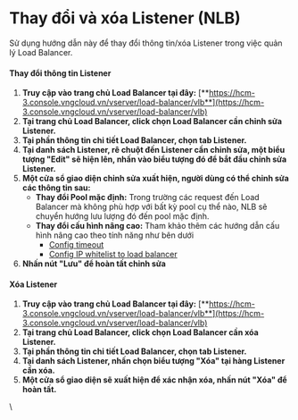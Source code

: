 # Thay đổi và xóa Listener (NLB)

Sử dụng hướng dẫn này để thay đổi thông tin/xóa Listener trong việc quản lý Load Balancer.

#### Thay đổi thông tin Listener <a href="#update-and-deletelistener-nlb-thaydoithongtinlistener" id="update-and-deletelistener-nlb-thaydoithongtinlistener"></a>

1. **Truy cập vào trang chủ Load Balancer tại đây:** [**https://hcm-3.console.vngcloud.vn/vserver/load-balancer/vlb**](https://hcm-3.console.vngcloud.vn/vserver/load-balancer/vlb)
2. **Tại trang chủ Load Balancer, click chọn Load Balancer cần chỉnh sửa Listener.**
3. **Tại phần thông tin chi tiết Load Balancer, chọn tab Listener.**
4. **Tại danh sách Listener, rê chuột đến Listener cần chỉnh sửa, một biểu tượng "Edit" sẽ hiện lên, nhấn vào biểu tượng đó để bắt đầu chỉnh sửa Listener.**
5. **Một cửa sổ giao diện chỉnh sửa xuất hiện, người dùng có thể chỉnh sửa các thông tin sau:**
   * **Thay đổi Pool mặc định:** Trong trường các request đến Load Balancer mà không phù hợp với bất kỳ pool cụ thể nào, NLB sẽ chuyển hướng lưu lượng đó đến pool mặc định.
   * **Thay đổi cấu hình nâng cao:** Tham khảo thêm các hướng dẫn cấu hình nâng cao theo tính năng như bên dưới
     * [Config timeout](../../application-load-balancer/listener/config-timeout.md)
     * [Config IP whitelist to load balancer](../../application-load-balancer/listener/config-ip-whitelist-to-load-balancer.md)
6. **Nhấn nút "Lưu" để hoàn tất chỉnh sửa**

#### Xóa Listener <a href="#update-and-deletelistener-nlb-xoalistener" id="update-and-deletelistener-nlb-xoalistener"></a>

1. **Truy cập vào trang chủ Load Balancer tại đây:** [**https://hcm-3.console.vngcloud.vn/vserver/load-balancer/vlb**](https://hcm-3.console.vngcloud.vn/vserver/load-balancer/vlb)
2. **Tại trang chủ Load Balancer, click chọn Load Balancer cần xóa Listener.**
3. **Tại phần thông tin chi tiết Load Balancer, chọn tab Listener.**
4. **Tại danh sách Listener, nhấn chọn biểu tượng "Xóa" tại hàng Listener cần xóa.**
5. **Một cửa sổ giao diện sẽ xuất hiện để xác nhận xóa, nhấn nút "Xóa" để hoàn tất.**

\

